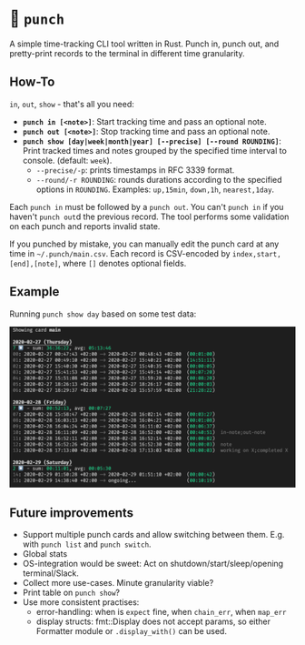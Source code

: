 # 👊 `punch`

A simple time-tracking CLI tool written in Rust. Punch in, punch out, and pretty-print records to the terminal in different time granularity.

## How-To

`in`, `out`, `show` - that's all you need:

- **`punch in [<note>]`**: Start tracking time and pass an optional note.
- **`punch out [<note>]`**: Stop tracking time and pass an optional note.
- **`punch show [day|week|month|year] [--precise] [--round ROUNDING]`**: Print tracked times and notes grouped by the specified time interval to console. (default: `week`).
    - `--precise/-p`: prints timestamps in RFC 3339 format.
    - `--round/-r ROUNDING`: rounds durations according to the specified options in `ROUNDING`. Examples: `up,15min`, `down,1h`, `nearest,1day`.

Each `punch in` must be followed by a `punch out`. You can't `punch in` if you haven't `punch out`d the previous record. The tool performs some validation on each punch and reports invalid state.

If you punched by mistake, you can manually edit the punch card at any time in `~/.punch/main.csv`. Each record is CSV-encoded by `index,start,[end],[note]`, where `[]` denotes optional fields.

## Example

Running `punch show day` based on some test data:

![terminal output](./screenshot.png)

## Future improvements
- Support multiple punch cards and allow switching between them. E.g. with `punch list` and `punch switch`.
- Global stats
- OS-integration would be sweet: Act on shutdown/start/sleep/opening terminal/Slack.
- Collect more use-cases. Minute granularity viable?
- Print table on `punch show`?
- Use more consistent practises:
    * error-handling: when is `expect` fine, when `chain_err`, when `map_err`
    * display structs: fmt::Display does not accept params, so either Formatter module or `.display_with()` can be used.
